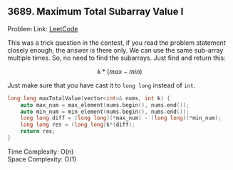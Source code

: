 ## 3689. Maximum Total Subarray Value I

Problem Link: [LeetCode](https://leetcode.com/problems/maximum-total-subarray-value-i/description/)

This was a trick question in the contest, if you read the problem statement closely enough, the answer is there only.
We can use the same sub-array multiple times. So, no need to find the subarrays. Just find and return this: 

$$k*(max - min)$$

Just make sure that you have cast it to `long long` instead of `int`.

```c++
long long maxTotalValue(vector<int>& nums, int k) {
    auto max_num = max_element(nums.begin(), nums.end());
    auto min_num = min_element(nums.begin(), nums.end());
    long long diff = (long long)(*max_num) - (long long)(*min_num);
    long long res = (long long)k*(diff);
    return res;
}
```

Time Complexity: O(n)  
Space Complexity: O(1)